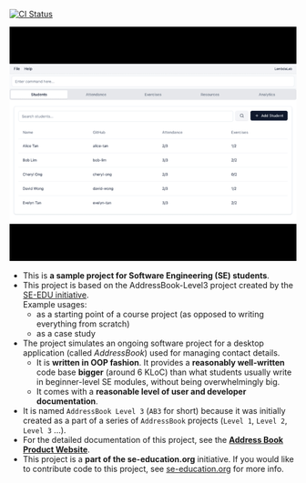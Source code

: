 [![CI Status](https://github.com/AY2526S1-CS2103T-T09-3/tp/workflows/Java%20CI/badge.svg)](https://github.com/AY2526S1-CS2103T-T09-3/tp/actions)

![Ui](docs/images/Ui.png)

* This is **a sample project for Software Engineering (SE) students**.<br>
* This project is based on the AddressBook-Level3 project created by the [SE-EDU initiative](https://se-education.org).<br>
  Example usages:
  * as a starting point of a course project (as opposed to writing everything from scratch)
  * as a case study
* The project simulates an ongoing software project for a desktop application (called _AddressBook_) used for managing contact details.
  * It is **written in OOP fashion**. It provides a **reasonably well-written** code base **bigger** (around 6 KLoC) than what students usually write in beginner-level SE modules, without being overwhelmingly big.
  * It comes with a **reasonable level of user and developer documentation**.
* It is named `AddressBook Level 3` (`AB3` for short) because it was initially created as a part of a series of `AddressBook` projects (`Level 1`, `Level 2`, `Level 3` ...).
* For the detailed documentation of this project, see the **[Address Book Product Website](https://se-education.org/addressbook-level3)**.
* This project is a **part of the se-education.org** initiative. If you would like to contribute code to this project, see [se-education.org](https://se-education.org/#contributing-to-se-edu) for more info.

